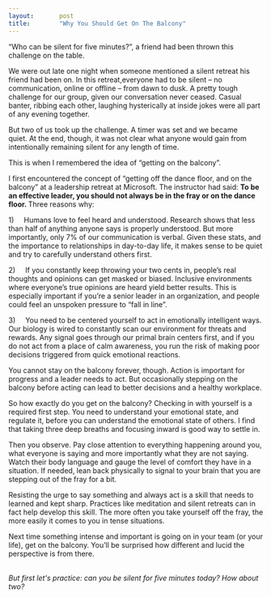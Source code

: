 ```yaml
---
layout:       post
title:        "Why You Should Get On The Balcony"
---
```

<p>
  “Who can be silent for five minutes?”, a friend had been thrown this
  challenge on the table.
</p>
<p>
  We were out late one night when someone mentioned a silent retreat his
  friend had been on. In this retreat,everyone had to be silent – no
  communication, online or offline – from dawn to dusk. A pretty tough
  challenge for our group, given our conversation never ceased. Casual
  banter, ribbing each other, laughing hysterically at inside jokes were
  all part of any evening together.
</p>
<p>
  But two of us took up the challenge. A timer was set and we became
  quiet.&nbsp;At the end, though, it was not clear what anyone would gain
  from intentionally remaining silent for any length of time.
</p>
<p>This is when I remembered the idea of “getting on the balcony”.</p>
<p>
  I first encountered the concept of “getting off the dance floor, and on
  the balcony” at a leadership retreat at Microsoft. The instructor had
  said:
  <strong>
    To be an effective leader, you should not always be in the fray or on
    the dance floor.
  </strong>
  Three reasons why:
</p>
<p>
  1)&nbsp;&nbsp;&nbsp;&nbsp;&nbsp;Humans love to feel heard and
  understood. Research shows that less than half of anything anyone says
  is properly understood. But more importantly, only 7% of our
  communication is verbal. Given these stats, and the importance to
  relationships in day-to-day life, it makes sense to be quiet and try to
  carefully understand others first.
</p>
<p>
  2)&nbsp;&nbsp;&nbsp;&nbsp;&nbsp;If you constantly keep throwing your two
  cents in, people’s real thoughts and opinions can get masked or biased.
  Inclusive environments where everyone’s true opinions are heard yield
  better results. This is especially important if you’re a senior leader
  in an organization, and people could feel an unspoken pressure to “fall
  in line”.
</p>
<p>
  3)&nbsp;&nbsp;&nbsp;&nbsp;&nbsp;You need to be centered yourself to act
  in emotionally intelligent ways. Our biology is wired to constantly scan
  our environment for threats and rewards. Any signal goes through our
  primal brain centers first, and if you do not act from a place of calm
  awareness, you run the risk of making poor decisions triggered from
  quick emotional reactions.
</p>
<p>
  You cannot stay on the balcony forever, though. Action is important for
  progress and a leader needs to act. But occasionally stepping on the
  balcony before acting can lead to better decisions and a healthy
  workplace.
</p>
<p>
  So how exactly do you get on the balcony? Checking in with yourself is a
  required first step. You need to understand your emotional state, and
  regulate it, before you can understand the emotional state of others. I
  find that taking three deep breaths and focusing inward is good way to
  settle in.
</p>
<p>
  Then you observe. Pay close attention to everything happening around
  you, what everyone is saying and more importantly what they are not
  saying. Watch their body language and gauge the level of comfort they
  have in a situation. If needed, lean back physically to signal to your
  brain that you are stepping out of the fray for a bit.
</p>
<p>
  Resisting the urge to say something and always act is a skill that needs
  to learned and kept sharp. Practices like meditation and silent retreats
  can in fact help develop this skill. The more often you take yourself
  off the fray, the more easily it comes to you in tense situations.
</p>
<div className="quote">
  Next time something intense and important is going on in your team
  (or your life), get on the balcony. You’ll be surprised how
  different and lucid the perspective is from there.
</div>
<br />
<p>
  <i>But first let's practice: can you be silent for five minutes today? How
    about two?</i>
</p>
<p>
  <br />
</p>
<p>
  <br />
</p>